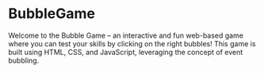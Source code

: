 # BubbleGame
Welcome to the Bubble Game – an interactive and fun web-based game where you can test your skills by clicking on the right bubbles! This game is built using HTML, CSS, and JavaScript, leveraging the concept of event bubbling.

